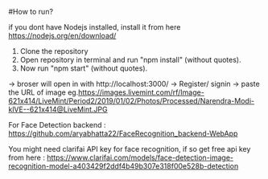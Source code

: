 #How to run?

if you dont have Nodejs installed, install it from here https://nodejs.org/en/download/

1. Clone the repository
2. Open repository in terminal and run "npm install" (without quotes).
3. Now run "npm start" (without quotes).

-> broser will open in with http://localhost:3000/
-> Register/ signin 
-> paste the URL of image eg.https://images.livemint.com/rf/Image-621x414/LiveMint/Period2/2019/01/02/Photos/Processed/Narendra-Modi-klVE--621x414@LiveMint.JPG

For Face Detection backend : https://github.com/aryabhatta22/FaceRecognition_backend-WebApp

You might need clarifai API key for face recognition, if so get free api key from here : https://www.clarifai.com/models/face-detection-image-recognition-model-a403429f2ddf4b49b307e318f00e528b-detection
